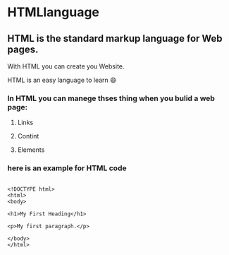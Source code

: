 # HTMLlanguage


## HTML is the standard markup language for Web pages.

With HTML you can create you Website.

HTML is an easy language to learn :smile:


### In HTML you can manege thses thing when you bulid a web page: 

1. Links 

2. Contint 

3. Elements 



### here is an example for HTML code 
```

<!DOCTYPE html>
<html>
<body>

<h1>My First Heading</h1>

<p>My first paragraph.</p>

</body>
</html>

```
































































